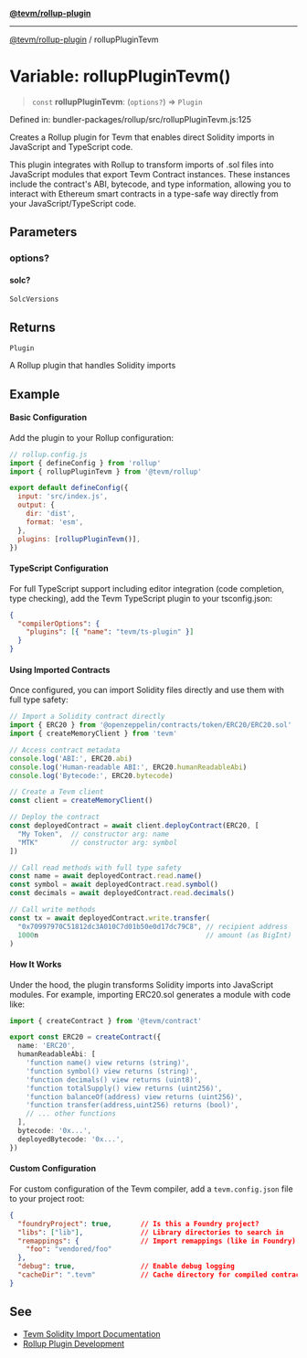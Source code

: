 [**@tevm/rollup-plugin**](../README.md)

***

[@tevm/rollup-plugin](../globals.md) / rollupPluginTevm

# Variable: rollupPluginTevm()

> `const` **rollupPluginTevm**: (`options?`) => `Plugin`

Defined in: bundler-packages/rollup/src/rollupPluginTevm.js:125

Creates a Rollup plugin for Tevm that enables direct Solidity imports in JavaScript
and TypeScript code.

This plugin integrates with Rollup to transform imports of .sol files into JavaScript
modules that export Tevm Contract instances. These instances include the contract's ABI,
bytecode, and type information, allowing you to interact with Ethereum smart contracts
in a type-safe way directly from your JavaScript/TypeScript code.

## Parameters

### options?

#### solc?

`SolcVersions`

## Returns

`Plugin`

A Rollup plugin that handles Solidity imports

## Example

#### Basic Configuration

Add the plugin to your Rollup configuration:

```javascript
// rollup.config.js
import { defineConfig } from 'rollup'
import { rollupPluginTevm } from '@tevm/rollup'

export default defineConfig({
  input: 'src/index.js',
  output: {
    dir: 'dist',
    format: 'esm',
  },
  plugins: [rollupPluginTevm()],
})
```

#### TypeScript Configuration

For full TypeScript support including editor integration (code completion, type checking),
add the Tevm TypeScript plugin to your tsconfig.json:

```json
{
  "compilerOptions": {
    "plugins": [{ "name": "tevm/ts-plugin" }]
  }
}
```

#### Using Imported Contracts

Once configured, you can import Solidity files directly and use them with full type safety:

```typescript
// Import a Solidity contract directly
import { ERC20 } from '@openzeppelin/contracts/token/ERC20/ERC20.sol'
import { createMemoryClient } from 'tevm'

// Access contract metadata
console.log('ABI:', ERC20.abi)
console.log('Human-readable ABI:', ERC20.humanReadableAbi)
console.log('Bytecode:', ERC20.bytecode)

// Create a Tevm client
const client = createMemoryClient()

// Deploy the contract
const deployedContract = await client.deployContract(ERC20, [
  "My Token",  // constructor arg: name
  "MTK"        // constructor arg: symbol
])

// Call read methods with full type safety
const name = await deployedContract.read.name()
const symbol = await deployedContract.read.symbol()
const decimals = await deployedContract.read.decimals()

// Call write methods
const tx = await deployedContract.write.transfer(
  "0x70997970C51812dc3A010C7d01b50e0d17dc79C8", // recipient address
  1000n                                         // amount (as BigInt)
)
```

#### How It Works

Under the hood, the plugin transforms Solidity imports into JavaScript modules.
For example, importing ERC20.sol generates a module with code like:

```typescript
import { createContract } from '@tevm/contract'

export const ERC20 = createContract({
  name: 'ERC20',
  humanReadableAbi: [
    'function name() view returns (string)',
    'function symbol() view returns (string)',
    'function decimals() view returns (uint8)',
    'function totalSupply() view returns (uint256)',
    'function balanceOf(address) view returns (uint256)',
    'function transfer(address,uint256) returns (bool)',
    // ... other functions
  ],
  bytecode: '0x...',
  deployedBytecode: '0x...',
})
```

#### Custom Configuration

For custom configuration of the Tevm compiler, add a `tevm.config.json` file to your project root:

```json
{
  "foundryProject": true,       // Is this a Foundry project?
  "libs": ["lib"],              // Library directories to search in
  "remappings": {               // Import remappings (like in Foundry)
    "foo": "vendored/foo"
  },
  "debug": true,                // Enable debug logging
  "cacheDir": ".tevm"           // Cache directory for compiled contracts
}
```

## See

 - [Tevm Solidity Import Documentation](https://tevm.sh/learn/solidity-imports)
 - [Rollup Plugin Development](https://rollupjs.org/plugin-development)
